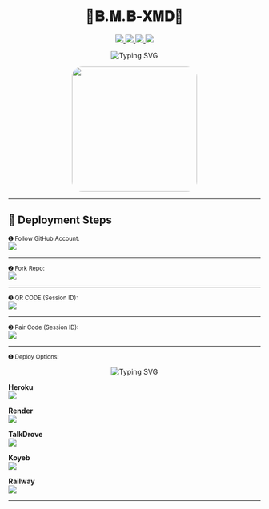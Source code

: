 <h1 align="center">🚀𝐁.𝐌.𝐁-𝐗𝐌𝐃🚀</h1>

<p align="center">
  <a href="https://github.com/bmb200?tab=followers">
    <img src="https://img.shields.io/github/followers/bmb200?label=Followers&style=flat&color=007bff"/>
  </a>
  <a href="https://github.com/bmb200/B.M.B-XMD-V2/stargazers">
    <img src="https://img.shields.io/github/stars/bmb200/B.M.B-XMD-V2?style=flat&color=007bff"/>
  </a>
  <a href="https://github.com/bmb200/B.M.B-XMD-V2/fork">
    <img src="https://img.shields.io/github/forks/bmb200/B.M.B-XMD-V2?style=flat&color=007bff"/>
  </a>
  <a href="https://github.com/bmb200/B.M.B-XMD-V2/watchers">
    <img src="https://img.shields.io/github/watchers/bmb200/B.M.B-XMD-V2?label=Watching&style=flat&color=007bff"/>
  </a>
</p>

<p align="center">
  <img src="https://readme-typing-svg.demolab.com?font=Black+Ops+One&size=45&pause=1000&color=FF0000&center=true&vCenter=true&width=1000&lines=BMB-XMD+V4.0;Modern+Bot+Deployment+Guide" alt="Typing SVG" />
</p>

<div align="center">
  <img src="https://files.catbox.moe/yfo25e.jpg" width="250" style="border-radius: 20px;" />
</div>

---

## 🚀 Deployment Steps

<sub>➊ Follow GitHub Account:</sub>    
[![](https://img.shields.io/badge/-Follow%20Account-orange?style=for-the-badge&logo=github)](https://github.com/bmb200)

---

<sub>➋ Fork Repo:</sub>  
[![](https://img.shields.io/badge/-Fork%20Repo-FF8700?style=for-the-badge&logo=github)](https://github.com/bmb200/B.M.B-XMD/fork)

---

<sub>➌ QR CODE (Session ID):</sub>  
[![](https://img.shields.io/badge/-Generate%20Session-CC00FF?style=for-the-badge&logo=codepen)](https://session-bmb-code.onrender.com/pair)

---

<sub>➌ Pair Code (Session ID):</sub>  
[![](https://img.shields.io/badge/-Generate%20Session-CC00FF?style=for-the-badge&logo=codepen)](https://session-bmb-code.onrender.com/)

---

<sub>➍ Deploy Options:</sub>  

<p align="center">
  <img src="https://readme-typing-svg.demolab.com?font=Black+Ops+One&size=45&pause=1000&color=FF0000&center=true&vCenter=true&width=1000&lines=LIST-DEPLOY+NOW;Modern+Bot+DEPLOY+GUIDE" alt="Typing SVG" />
</p>

**Heroku**  
[![](https://img.shields.io/badge/-Deploy%20To%20Heroku-6971FF?style=for-the-badge&logo=heroku)](https://dashboard.heroku.com/new?template=https://github.com/bmb200/B.M.B-XMD/tree/main)

**Render**  
[![](https://img.shields.io/badge/-Deploy%20on%20Render-black?style=for-the-badge&logo=render)](https://dashboard.render.com/web/new)

**TalkDrove**  
[![](https://img.shields.io/badge/-TalkDrove%20Deploy-FF004D?style=for-the-badge&logo=telegram)](https://talkdrove.com/share-bot/11)

**Koyeb**  
[![](https://img.shields.io/badge/-Deploy%20on%20Koyeb-FF009D?style=for-the-badge&logo=koyeb)](https://app.koyeb.com)

**Railway**  
[![](https://img.shields.io/badge/-Deploy%20on%20Railway-FF8700?style=for-the-badge&logo=railway)](https://railway.app/new)

---
